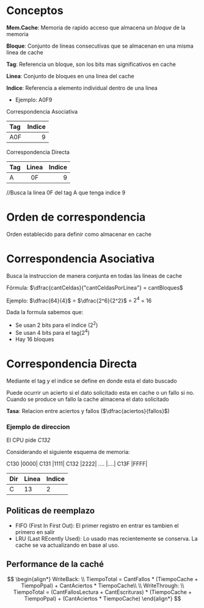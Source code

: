 # Conceptos

**Mem.Cache**: Memoria de rapido acceso que almacena un _bloque_ de la memoria

**Bloque**: Conjunto de lineas consecutivas que se almacenan en una misma linea de cache

**Tag**: Referencia un bloque, son los bits mas significativos en cache

**Linea**: Conjunto de bloques en una linea del cache

**Indice**: Referencia a elemento individual dentro de una linea

- Ejemplo: A0F9

Correspondencia Asociativa

| Tag | Indice |
| :-- | -----: |
| A0F |      9 |

Correspondencia Directa

| Tag | Linea | Indice |
| :-- | :---: | -----: |
| A   |  0F   |      9 |

//Busca la linea 0F del tag A que tenga indice 9

# Orden de correspondencia

Orden establecido para definir como almacenar en cache

# Correspondencia Asociativa

Busca la instruccion de manera conjunta en todas las lineas de cache

Fórmula: $\dfrac{cantCeldas}{"cantCeldasPorLinea"} = cantBloques$

Ejemplo: $\dfrac{64}{4}$ = $\dfrac{2^6}{2^2}$ = $2^4$ = 16

Dada la formula sabemos que:

- Se usan 2 bits para el indice ($2^2$)
- Se usan 4 bits para el tag($2^4$)
- Hay 16 bloques

# Correspondencia Directa

Mediante el tag y el indice se define en donde esta el dato buscado

Puede ocurrir un acierto si el dato solicitado esta en cache o un fallo si no. Cuando se produce un fallo la cache almacena el dato solicitado

**Tasa**: Relacion entre aciertos y fallos ($\dfrac{aciertos}{fallos}$)

### Ejemplo de direccion

El CPU pide _C132_

Considerando el siguiente esquema de memoria:

C130 |0000|
C131 |1111|
C132 |2222|
.... |....|
C13F |FFFF|

| Dir | Linea | Indice |
| --- | ----- | ------ |
| C   | 13    | 2      |

## Politicas de reemplazo

- FIFO (First In First Out): El primer registro en entrar es tambien el primero en salir
- LRU (Last REcently Used): Lo usado mas recientemente se conserva. La cache se va actualizando en base al uso.

## Performance de la caché

$$
\begin{align*}
WriteBack: \\
TiempoTotal = CantFallos * (TiempoCache + TiempoPpal) + CantAciertos * TiempoCache\\
\\
WriteThrough: \\
TiempoTotal = (CantFallosLectura + CantEscrituras) * (TiempoCache + TiempoPpal) + (CantAciertos * TiempoCache)
\end{align*}
$$
